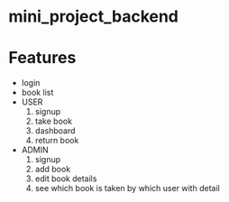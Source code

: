 # mini_project_backend

# Features
- login
- book list
- USER
  1. signup
  2. take book
  3. dashboard
  4. return book
- ADMIN
  1. signup
  2. add book
  3. edit book details
  4. see which book is taken by which user with detail
